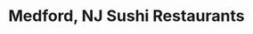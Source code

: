 ---
layout: city
title: Medford, NJ Sushi Restaurants
permalink: /new-jersey/medford/
stateAbbr: NJ
stateName: New Jersey
cityName: Medford
---